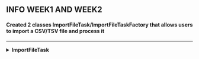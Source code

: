 ## INFO WEEK1 AND WEEK2



#### Created 2 classes ImportFileTask/ImportFileTaskFactory that allows users to import a CSV/TSV file and process it

 * * *

<style>
  details {
    margin-bottom: 1em;
  }
  summary {
    font-weight: bold;
  }
  pre {
    margin-top: 0.5em;
    margin-bottom: 0.5em;
    margin-left: 1em;
    margin-right: 1em;
    padding: 0.5em;
    background-color: #f4f4f4;
    border-radius: 3px;
  }
</style>

<details>
  <summary> ImportFileTask </summary>
 
		package be.kuleuven.mgG.internal.tasks;
	
			/**
			 * This class represents a task for importing a CSV file and processing it into a JSON array.
			 * 
			 * The CSV file is read and parsed into a list of string arrays, where each array represents a row in the CSV file.
			 * The task then creates a JSON array where each JSON object corresponds to a row in the CSV file.
			 * The JSON array is then set in the MGGManager
			 *
			 * The task also provides options to display the JSON data in a panel and to write the JSON data to a file.
			 * 
			 */
			
			
			
			
			
			public class ImportFileTask extends AbstractTask {
			   
				final CySwingApplication swingApplication;
			    final CyApplicationManager cyApplicationManager;
			    
			    private final MGGManager mggManager;
			    
			    private String filePath;
			    
			    private JSONObject jsonObject;
			    
			    
			    /*
				 * @Tunable(description="Take back the network from Microbetag",
				 * longDescription="Send the JSON array that was created by the imported CSV to the microbetag server to get back the network."
				 * , tooltip="If checked, the JSON will be sent to the server", gravity=3.0)
				 * public boolean sendToServer = true;
				 */
			    
			    @Tunable(description = "Display Data", groups = { "Display Settings" }, tooltip="If checked, the Data will be displayed in a panel")
			    public boolean showJSONInPanel = true;
			    
			    @Tunable(description="Write JSON to file",groups = { "Create File Settings" },tooltip="If checked, a new JSON file will be created in the same path as the original 		file",exampleStringValue="true")
			   public boolean writeToFile = true;  
			    
			    @Tunable(description="Choose input type", groups={"Input Settings"}, gravity=1.0, required=true)
			    public ListSingleSelection<String> input = new ListSingleSelection<>("abundance_table", "network");
			
			    @Tunable(description="Choose taxonomy Database", groups={"Input Settings"}, gravity=2.0, required=true)
			    public ListSingleSelection<String> taxonomy = new ListSingleSelection<>("gtdb", "dada2", "qiime2");
			    
			    @Tunable(description="PhenDB", longDescription="Choose whether to use PhenDB.", groups={"Input Settings"}, gravity=3.0, exampleStringValue="True, False", required=true)
			    public boolean phenDB;
			
			    @Tunable(description="FAPROTAX", longDescription="Choose whether to use FAPROTAX.", groups={"Input Settings"}, gravity=4.0, exampleStringValue="True, False", required=true)
			    public boolean faproTax;
			
			    @Tunable(description="NetCooperate", longDescription="Choose whether to use NetCooperate.", groups={"Input Settings"}, gravity=5.0, exampleStringValue="True, False", required=true)
			    public boolean netCooperate;
			
			    @Tunable(description="NetCmpt", longDescription="Choose whether to use NetCmpt.", groups={"Input Settings"}, gravity=6.0, exampleStringValue="True, False", required=true)
			    public boolean netCmpt;
			
			    @Tunable(description="Pathway Complementarity", longDescription="Choose whether to use pathway complementarity.", groups={"Input Settings"}, gravity=7.0, exampleStringValue="True, False", required=true)
			    public boolean pathwayComplementarity;
			    
			    
			    
			    
			    
			    /**
			     * Constructor for the ImportFileTask class.
			     * 
			     * @param cytoscapeDesktopService The CySwingApplication service, which provides access to Cytoscape desktop components.
			     * @param cyApplicationManager2 The CyApplicationManager service, which provides access to the current network and view.
			     * @param filePath The path of the CSV file to import.
			     * 
			     */
			    
			    public ImportFileTask(String filePath,MGGManager mggManager) {
			    	
			    	this.swingApplication = mggManager.getService(CySwingApplication.class);
			        this.cyApplicationManager = mggManager.getService(CyApplicationManager.class);
			        this.filePath = filePath;
			        this.mggManager = mggManager;
			               
			    }
			    
			  
			    @Override
			    public void run(TaskMonitor taskMonitor) {
			    	taskMonitor.setTitle("Importing File");
			        taskMonitor.setStatusMessage("Reading file");
			
			        try {
			        	
			            // Call CSVReader from Utils to parse the TSV/CSV file with tab delimiter
			            List<String[]> csvData = CSVReader.readCSV(taskMonitor, filePath);
			            
			            // Find the headers(the first row that has more than 1 columns)
			            String[] headers = null;
			            for (int i = 0; i < csvData.size(); i++) {
			                String[] row = csvData.get(i);
			                if (row.length > 1) {
			                    headers = row;
			                    csvData.remove(i);  // remove the header row
			                    break;
					            }
					        }
					        
			            taskMonitor.setStatusMessage("Processing data");
			
			
			            // Create JSONArray to hold the JSONObjects
			            
				        JSONArray jsonArray = new JSONArray();
				        
				        
				        JSONArray header = new JSONArray();
				        
				        for (String hdr:headers) {
				        	header.add(hdr);
				        }
				        
				        jsonArray.add(header);
				        
				        
				        // Iterate each row of CSV 
				        for (String[] values : csvData) {
				            // Skip rows with only one column
				            if (values.length <= 1) {
				                continue;
				            }
				            
				            JSONArray row=new JSONArray();
				            	
				            for (String value:values) {
				            	row.add(value);
				            }
			
				            jsonArray.add(row);
				            
				        }
				         
				     // Create a new JSONObject
				        JSONObject jsonObject = new JSONObject();
			
				        // Add the jsonArray to the jsonObject
				        jsonObject.put("data", jsonArray);
			
				        // Create a new JSONArray for the input parameters
				        JSONArray inputParameters = new JSONArray();
				        inputParameters.add(input.getSelectedValue());
				        inputParameters.add(taxonomy.getSelectedValue());
				        inputParameters.add(phenDB);
				        inputParameters.add(faproTax);
				        inputParameters.add(netCooperate);
				        inputParameters.add(netCmpt);
				        inputParameters.add(pathwayComplementarity);
			
				        // Add the input parameters to the jsonObject
				        jsonObject.put("inputParameters", inputParameters);
				        
				  
				        
				        // Set the JSON array in the MGGManager
			            mggManager.setJsonObject(jsonObject);
			            
			          
			            taskMonitor.setStatusMessage("Displaying data in panel");
			
			          
			            if (writeToFile) {
			            	try {
			            	String jsonFilePath = filePath + ".json";
			                FileWriter writer = new FileWriter(jsonFilePath);
			                writer.write(jsonArray.toJSONString());
			                writer.close();
			            } catch (IOException e) {
			                taskMonitor.showMessage(TaskMonitor.Level.ERROR, "Error while writing the file: " + e.getMessage());
			                e.printStackTrace();
			            }
			            }
			            
			            
						  // Show the JSON data in a panel if showJSONInPanel 
			            if (showJSONInPanel) {
			                SwingUtilities.invokeLater(() -> showDataInPanel(jsonObject));
			            }
						 
				        
			            taskMonitor.setProgress(1.0);
			            taskMonitor.setStatusMessage("Finished processing  file.");
			            
			                                   
			            
			            
			        } catch (IOException e) {
			            taskMonitor.showMessage(TaskMonitor.Level.ERROR, " Error while processing the file: " + e.getMessage());
			            e.printStackTrace();
			               
			        }}
			    
			    
			   
			        
			        private void showDataInPanel(JSONObject jsonObject) {
					    //JSONDisplayPanel panel = new JSONDisplayPanel(mggManager, jsonObject);
					    JsonResultPanel panel = new JsonResultPanel(mggManager, jsonObject);
					    mggManager.registerService(panel, CytoPanelComponent.class, new Properties());
					    
						/*
						 * JFrame frame = new JFrame("OTU/ASV Data");
						 * frame.setDefaultCloseOperation(JFrame.DISPOSE_ON_CLOSE);
						 * frame.getContentPane().add(panel); frame.pack(); frame.setVisible(true);
						 */
			    }
       
   <details>
  <summary> ImportFileTaskFactory</summary>
		
		
	public class ImportFileTaskFactory implements TaskFactory {
		    
		 private final MGGManager mggManager;
		    
		    
		public ImportFileTaskFactory(MGGManager mggManager) {
		      
		this.mggManager=mggManager;
		    }
		
		    
			@Override
		    public TaskIterator createTaskIterator() {
				  // Use a JFileChooser to get the file path
			    JFileChooser fileChooser = new JFileChooser();
			    int option = fileChooser.showOpenDialog(null);
			    if (option == JFileChooser.APPROVE_OPTION) {
			        File selectedFile = fileChooser.getSelectedFile();
			        String filePath = selectedFile.getAbsolutePath();
		
			        return new TaskIterator(new ImportFileTask(filePath, mggManager));
			    } else if (option == JFileChooser.CANCEL_OPTION) {
			        // User cancelled the file selection, return an empty TaskIterator
			        return new TaskIterator();
			    } else {
			        // An error occurred or no file was selected
			        String errorMessage = "Error selecting file";
			        // You can display an error message or handle the error in any other way appropriate for your application
			        JOptionPane.showMessageDialog(null, errorMessage, "Error", JOptionPane.ERROR_MESSAGE);
			        // Return an empty TaskIterator or any other appropriate error handling
			        return new TaskIterator();
			    }
			}
			
		
		    @Override
		    public boolean isReady() {  
		        return true;
		    }
		}
		}

  
</details>


<br> <!-- Add an empty line -->

[back](./)
